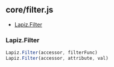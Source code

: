 ## core/filter.js

* [Lapiz.Filter](#Lapiz.Filter)
### <a name='Lapiz.Filter'></a>Lapiz.Filter
```javascript
Lapiz.Filter(accessor, filterFunc)
Lapiz.Filter(accessor, attribute, val)
```

